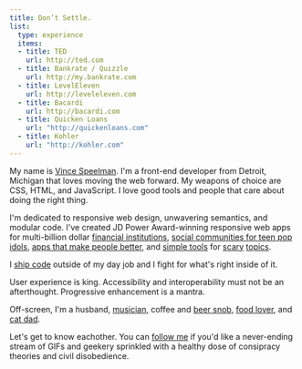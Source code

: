 ```yaml
---
title: Don’t Settle.
list:
  type: experience
  items:
  - title: TED 
    url: http://ted.com 
  - title: Bankrate / Quizzle
    url: http://my.bankrate.com
  - title: LevelEleven
    url: http://leveleleven.com
  - title: Bacardi
    url: http://bacardi.com
  - title: Quicken Loans
    url: "http://quickenloans.com"
  - title: Kohler
    url: "http://kohler.com"
---
```


My name is [Vince Speelman](http://twitter.com/vinspee). I'm a front-end developer from Detroit, Michigan that loves moving the web forward. My weapons of choice are CSS, HTML, and JavaScript. I love good tools and people that care about doing the right thing.

I'm dedicated to responsive web design, unwavering semantics, and modular code.
I've created JD Power Award-winning responsive web apps for multi-billion dollar [financial
institutions](http://myql.com/), [social communities for teen pop idols](http://allisimpson.com/),  [apps that make people better](http://leveleleven.com/), and [simple tools](http://my.bankrate.com) for [scary](http://my.creditcards.com) [topics](http://quizzle.com).

I [ship code](http://github.com/vinspee) outside of my day job and I fight for what's right inside of it.

User experience is king. Accessibility and interoperability must not be an afterthought. Progressive enhancement is a mantra.

Off-screen, I'm a husband, [musician](https://soundcloud.com/vince-speelman), coffee and [beer snob](https://untappd.com/user/Vinspee), [food lover](http://instagram.com/vinspee), and [cat dad](http://instagram.com/clubbedchuck).

Let's get to know eachother. You can [follow me](http://twitter.com/vinspee) if you'd like a never-ending stream of GIFs and geekery sprinkled with a healthy dose of consipracy theories and civil disobedience.

